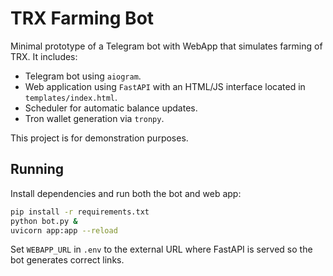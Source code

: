 # TRX Farming Bot

Minimal prototype of a Telegram bot with WebApp that simulates farming of TRX. It includes:
- Telegram bot using `aiogram`.
- Web application using `FastAPI` with an HTML/JS interface located in
  `templates/index.html`.
- Scheduler for automatic balance updates.
- Tron wallet generation via `tronpy`.

This project is for demonstration purposes.

## Running

Install dependencies and run both the bot and web app:

```bash
pip install -r requirements.txt
python bot.py &
uvicorn app:app --reload
```

Set `WEBAPP_URL` in `.env` to the external URL where FastAPI is served so the bot
generates correct links.
